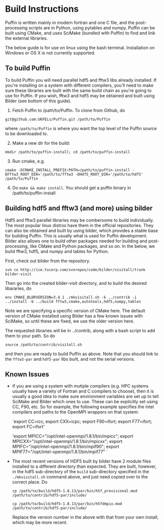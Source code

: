 # Build Instructions

Puffin is written mainly in modern fortran and one C file, and the 
post-processing scripts are in Python, using pytables and numpy. Puffin 
can be built using CMake, and uses SciMake (bundled with Puffin) to find
and link the external libraries.

The below guide is for use on linux using the bash terminal. Installation 
on Windows or OS X is not currently supported.

## To build Puffin

To build Puffin you will need parallel hdf5 and fftw3 libs already installed. 
If you're installing on a system with different compilers, you'll need to 
make sure these libraries are built with the same build chain as you're going
to use for Puffin. If you wish, fftw3 and hdf5 may be obtained and built 
using Bilder (see bottom of this guide). 

1. Fetch Puffin to /path/to/Puffin. To clone from Github, do

`git@github.com:UKFELs/Puffin.git /path/to/Puffin`

where `/path/to/Puffin` is where you want the top level of the Puffin source to be downloaded to.

2. Make a new dir for the build:

`mkdir /path/to/puffin-install; cd /path/to/puffin-install`

3. Run cmake, e.g.

`cmake -DCMAKE_INSTALL_PREFIX:PATH=/path/to/puffin-install -DFftw3_ROOT_DIR='/path/to/fftw3 -DHdf5_ROOT_DIR='/path/to/hdf5' /path/to/Puffin`

4. Do `make && make install`. You should get a puffin binary in /path/to/puffin-install

## Building hdf5 and fftw3 (and more) using bilder

Hdf5 and fftw3 parallel libraries may be combersome to build individually. The most 
popular linux distros have them in the official repositories. They can also be obtained 
and built by using bilder, which provides a stable base for building Puffin. This is
usually what is used for Puffin development. Bilder also allows one to build other
packages needed for building and post-processing, like CMake and Python packages,
and so on. In the below, we build fftw3, hdf5, and numpy and tables for Python.

First, check out bilder from the repository.

`svn co http://ice.txcorp.com/svnrepos/code/bilder/visitall/trunk bilder-visit`

Then go into the created bilder-visit directory, and to build the desired libararies, do

`env CMAKE_BLDRVERSION=3.4.1 ./mkvisitall.sh -k ../contrib -i ../install -b ../build fftw3,cmake,autotools,hdf5,numpy,tables`

Note we are specifying a specific version of CMake here. The default version of
CMake installed using Bilder has a few known issues with SciMake, so until these
are fixed, we use the older version here.

The requested libraries will be in ../contrib, along with a bash script
to add them to your path. So do 

`source /path/to/contrib/visitall.sh`

and then you are ready to build Puffin as above. Note that you should link to 
the `fftw3-par` and `hdf5-par` libs built, and not the serial versions.


## Known Issues

  - If you are using a system with mutiple compilers (e.g. HPC systems usually 
    have a variety of Fortran and C compilers to choose), then it is usually a 
    good idea to make sure environment variables are set up to tell SciMake and 
    Bilder which ones to use. These can be explicitly set using CC, F90, etc.
    So for example, the following example specifies the intel compilers and
    paths to the OpenMPI wrappers on that system:
    
    `export CC=icc; export CXX=icpc; export F90=ifort; export F77=ifort; export FC=ifort'

    'export MPICC="/opt/intel-openmpi/1.8.1/bin/mpicc"; export MPICXX="/opt/intel-openmpi/1.8.1/bin/mpicxx"; export MPIFC="/opt/intel-openmpi/1.8.1/bin/mpif90"; export MPIF77="/opt/intel-openmpi/1.8.1/bin/mpif77" `
  
  - The most recent versions of HDF5 built by bilder have 2 module files installed 
    to a different directory than expected. They are built, however, in the hdf5 
    sub-directory of the `build` sub-directory specified in the `./mkvisitall.sh`
    command above, and just need copied over to the correct place. Do
    
    `cp /path/to/build/hdf5-1.8.13/par/bin/h5f_provisional.mod /path/to/contrib/hdf5-par/include/`

    `cp /path/to/build/hdf5-1.8.13/par/bin/h5fdmpio.mod /path/to/contrib/hdf5-par/include/`

    Replace the version number in the above with that from your own install, 
    which may be more recent.




